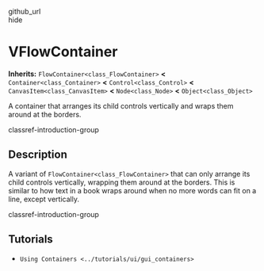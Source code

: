 github\_url  
hide

# VFlowContainer

**Inherits:** `FlowContainer<class_FlowContainer>` **&lt;**
`Container<class_Container>` **&lt;** `Control<class_Control>` **&lt;**
`CanvasItem<class_CanvasItem>` **&lt;** `Node<class_Node>` **&lt;**
`Object<class_Object>`

A container that arranges its child controls vertically and wraps them
around at the borders.

classref-introduction-group

## Description

A variant of `FlowContainer<class_FlowContainer>` that can only arrange
its child controls vertically, wrapping them around at the borders. This
is similar to how text in a book wraps around when no more words can fit
on a line, except vertically.

classref-introduction-group

## Tutorials

-   `Using Containers <../tutorials/ui/gui_containers>`
